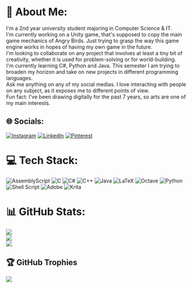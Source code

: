 # 💫 About Me:
I'm a 2nd year university student majoring in Computer Science & IT.<br>I'm currently working on a Unity game, that's supposed to copy the main game mechanics of Angry Birds. Just trying to grasp the way this game engine works in hopes of having my own game in the future.<br>I'm looking to collaborate on any project that involves at least a tiny bit of creativity, whether it is used for problem-solving or for world-building.<br>I'm currently learning C#, Python and Java. This semester I am trying to broaden my horizon and take on new projects in different programming languages.<br>Ask me anything on any of my social medias. I love interacting with people on any subject, as it exposes me to different points of view.<br>Fun fact: I've been drawing digitally for the past 7 years, so arts are one of my main interests.


## 🌐 Socials:
[![Instagram](https://img.shields.io/badge/Instagram-%23E4405F.svg?logo=Instagram&logoColor=white)](https://instagram.com/sanja_stanciulescu) [![LinkedIn](https://img.shields.io/badge/LinkedIn-%230077B5.svg?logo=linkedin&logoColor=white)](https://linkedin.com/in/ana-stanciulescu-0587a9327) [![Pinterest](https://img.shields.io/badge/Pinterest-%23E60023.svg?logo=Pinterest&logoColor=white)](https://pinterest.com/anacristinastanciulescu) 

# 💻 Tech Stack:
![AssemblyScript](https://img.shields.io/badge/assembly%20script-%23000000.svg?style=flat-square&logo=assemblyscript&logoColor=white) ![C](https://img.shields.io/badge/c-%2300599C.svg?style=flat-square&logo=c&logoColor=white) ![C#](https://img.shields.io/badge/c%23-%23239120.svg?style=flat-square&logo=csharp&logoColor=white) ![C++](https://img.shields.io/badge/c++-%2300599C.svg?style=flat-square&logo=c%2B%2B&logoColor=white) ![Java](https://img.shields.io/badge/java-%23ED8B00.svg?style=flat-square&logo=openjdk&logoColor=white) ![LaTeX](https://img.shields.io/badge/latex-%23008080.svg?style=flat-square&logo=latex&logoColor=white) ![Octave](https://img.shields.io/badge/OCTAVE-darkblue?style=flat-square&logo=octave&logoColor=fcd683) ![Python](https://img.shields.io/badge/python-3670A0?style=flat-square&logo=python&logoColor=ffdd54) ![Shell Script](https://img.shields.io/badge/shell_script-%23121011.svg?style=flat-square&logo=gnu-bash&logoColor=white) ![Adobe](https://img.shields.io/badge/adobe-%23FF0000.svg?style=flat-square&logo=adobe&logoColor=white) ![Krita](https://img.shields.io/badge/Krita-203759?style=flat-square&logo=krita&logoColor=EEF37B)
# 📊 GitHub Stats:
![](https://github-readme-stats.vercel.app/api?username=sanja-stanciulescu&theme=default&hide_border=false&include_all_commits=false&count_private=true)<br/>
![](https://github-readme-streak-stats.herokuapp.com/?user=sanja-stanciulescu&theme=default&hide_border=false)<br/>
![](https://github-readme-stats.vercel.app/api/top-langs/?username=sanja-stanciulescu&theme=default&hide_border=false&include_all_commits=false&count_private=true&layout=compact)

## 🏆 GitHub Trophies
![](https://github-profile-trophy.vercel.app/?username=sanja-stanciulescu&theme=default&no-frame=false&no-bg=true&margin-w=4)

<!-- Proudly created with GPRM ( https://gprm.itsvg.in ) -->
